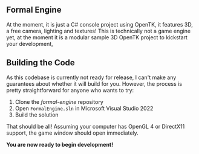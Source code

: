 ## Formal Engine

At the moment, it is just a C# console project using OpenTK, it features 3D, a free camera, lighting and textures!
This is technically not a game engine yet, at the moment it is a modular sample 3D OpenTK project to kickstart your development,

## Building the Code

As this codebase is currently not ready for release, I can't make any guarantees about whether it will build for you. However, the process is pretty straightforward for anyone who wants to try:

1. Clone the *formal-engine* repository
3. Open ```FormalEngine.sln``` in Microsoft Visual Studio 2022
4. Build the solution

That should be all! Assuming your computer has OpenGL 4 or DirectX11 support, the game window should open immediately.

**You are now ready to begin development!**
